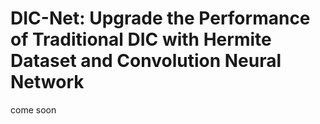 # DIC-Net: Upgrade the Performance of Traditional DIC with Hermite Dataset and Convolution Neural Network
come soon
